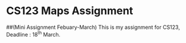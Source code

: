 # CS123 Maps Assignment 
##(Mini Assignment Febuary-March)
This is my assignment for CS123, Deadline : 18<sup>th</sup> March.
